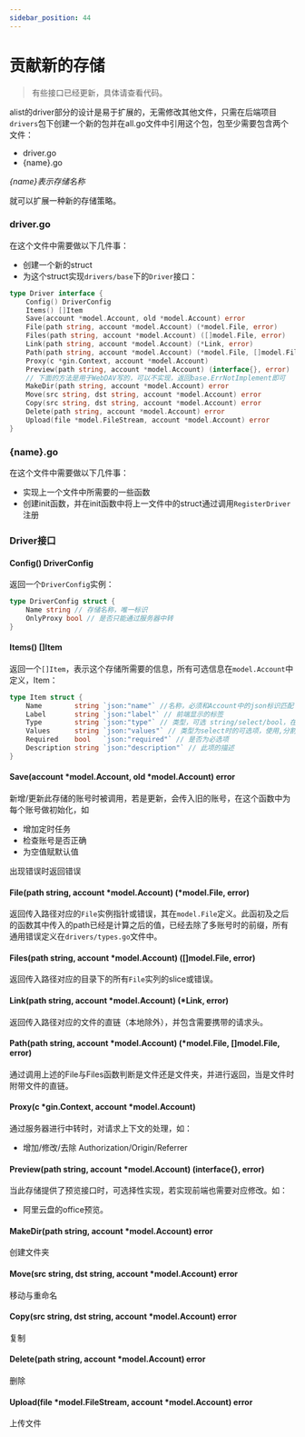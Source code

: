 ```yaml
---
sidebar_position: 44
---
```


# 贡献新的存储

> 有些接口已经更新，具体请查看代码。

alist的driver部分的设计是易于扩展的，无需修改其他文件，只需在后端项目`drivers`包下创建一个新的包并在all.go文件中引用这个包，包至少需要包含两个文件：
- driver.go
- {name}.go

*{name}表示存储名称*

就可以扩展一种新的存储策略。

### driver.go
在这个文件中需要做以下几件事：
- 创建一个新的struct
- 为这个struct实现`drivers/base`下的`Driver`接口：
```go
type Driver interface {
	Config() DriverConfig
	Items() []Item
	Save(account *model.Account, old *model.Account) error
	File(path string, account *model.Account) (*model.File, error)
	Files(path string, account *model.Account) ([]model.File, error)
	Link(path string, account *model.Account) (*Link, error)
	Path(path string, account *model.Account) (*model.File, []model.File, error)
	Proxy(c *gin.Context, account *model.Account)
	Preview(path string, account *model.Account) (interface{}, error)
	// 下面的方法是用于WebDAV写的，可以不实现，返回base.ErrNotImplement即可
	MakeDir(path string, account *model.Account) error
	Move(src string, dst string, account *model.Account) error
	Copy(src string, dst string, account *model.Account) error
	Delete(path string, account *model.Account) error
	Upload(file *model.FileStream, account *model.Account) error
}
```
### {name}.go
在这个文件中需要做以下几件事：
- 实现上一个文件中所需要的一些函数
- 创建init函数，并在init函数中将上一文件中的struct通过调用`RegisterDriver`注册

### Driver接口
#### Config() DriverConfig
返回一个`DriverConfig`实例：
```go
type DriverConfig struct {
	Name string // 存储名称，唯一标识
	OnlyProxy bool // 是否只能通过服务器中转
}
```
#### Items() []Item
返回一个`[]Item`，表示这个存储所需要的信息，所有可选信息在`model.Account`中定义，Item：
```go
type Item struct {
	Name        string `json:"name"` //名称，必须和Account中的json标识匹配
	Label       string `json:"label"` // 前端显示的标签
	Type        string `json:"type"` // 类型，可选 string/select/bool，在drivers/types.go中定义
	Values      string `json:"values"` // 类型为select时的可选项，使用,分割
	Required    bool   `json:"required"` // 是否为必选项
	Description string `json:"description"` // 此项的描述
}
```
#### Save(account *model.Account, old *model.Account) error
新增/更新此存储的账号时被调用，若是更新，会传入旧的账号，在这个函数中为每个账号做初始化，如
- 增加定时任务
- 检查账号是否正确
- 为空值赋默认值

出现错误时返回错误
#### File(path string, account *model.Account) (*model.File, error)
返回传入路径对应的`File`实例指针或错误，其在`model.File`定义。此函初及之后的函数其中传入的path已经是计算之后的值，已经去除了多账号时的前缀，所有通用错误定义在`drivers/types.go`文件中。
#### Files(path string, account *model.Account) ([]model.File, error)
返回传入路径对应的目录下的所有`File`实列的slice或错误。
#### Link(path string, account *model.Account) (*Link, error)
返回传入路径对应的文件的直链（本地除外），并包含需要携带的请求头。
#### Path(path string, account *model.Account) (*model.File, []model.File, error)
通过调用上述的File与Files函数判断是文件还是文件夹，并进行返回，当是文件时附带文件的直链。
#### Proxy(c *gin.Context, account *model.Account)
通过服务器进行中转时，对请求上下文的处理，如：
- 增加/修改/去除 Authorization/Origin/Referrer
#### Preview(path string, account *model.Account) (interface{}, error)
当此存储提供了预览接口时，可选择性实现，若实现前端也需要对应修改。如：
- 阿里云盘的office预览。
#### MakeDir(path string, account *model.Account) error
创建文件夹
#### Move(src string, dst string, account *model.Account) error
移动与重命名
#### Copy(src string, dst string, account *model.Account) error
复制
#### Delete(path string, account *model.Account) error
删除
#### Upload(file *model.FileStream, account *model.Account) error
上传文件